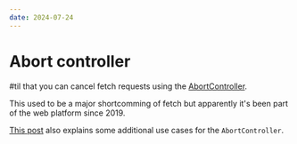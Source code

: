 ```yaml
---
date: 2024-07-24
---
```


# Abort controller

#til that you can cancel fetch requests using the [AbortController](https://developer.mozilla.org/en-US/docs/Web/API/AbortController).

This used to be a major shortcomming of fetch but apparently it's been part of the web platform since 2019.

[This post](https://kettanaito.com/blog/dont-sleep-on-abort-controller) also explains some additional use cases for the `AbortController`.

